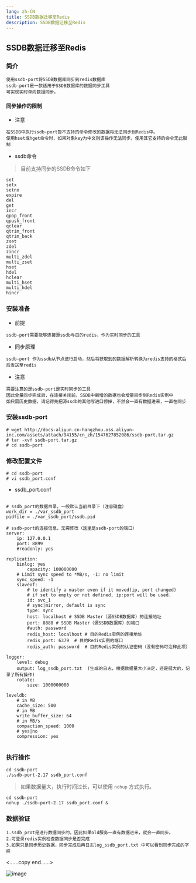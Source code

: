 ```yaml
---
lang: zh-CN
title: SSDB数据迁移至Redis
description: SSDB数据迁移至Redis
---
```


## SSDB数据迁移至Redis
### 简介
```
使用ssdb-port将SSDB数据库同步到redis数据库
ssdb-port是一款适用于SSDB数据库的数据同步工具
可实现实时单向数据同步。
```
#### 同步操作的限制
* 注意
```
在SSDB中执行ssdb-port暂不支持的命令修改的数据将无法同步到Redis中。
使用hset或hget命令时，如果对象key为中文则该操作无法同步。使用其它支持的命令无此限制
```
* ssdb命令
> 目前支持同步的SSDB命令如下
```
set
setx
setnx
expire
del
get
incr
qpop_front
qpush_front
qclear
qtrim_front
qtrim_back
zset
zdel
zincr
multi_zdel
multi_zset
hset
hdel
hclear
multi_hset
multi_hdel
hincr
```


### 安装准备
* 前提
```
ssdb-port需要能够连接源ssdb与目的redis，作为实时同步的工具
```
* 同步原理
```
ssdb-port 作为ssdb从节点进行启动，然后将获取到的数据解析转换为redis支持的格式后后发送至redis
```

* 注意
```
需要注意的是ssdb-port是实时同步的工具
因此全量同步完成后，在连接关闭前，SSDB中新增的数据也会增量同步到Redis实例中
如只需历史数据，请记得先把源ssdb的其他写进口停掉，不然会一直有数据进来，一直在同步
```
### 安装ssdb-port
```
# wget http://docs-aliyun.cn-hangzhou.oss.aliyun-inc.com/assets/attach/94155/cn_zh/1547627852086/ssdb-port.tar.gz
# tar -xvf ssdb-port.tar.gz
# cd ssdb-port

```



### 修改配置文件
```
# cd ssdb-port
# vi ssdb_port.conf
```
* ssdb_port.conf
```shell

# ssdb_port的数据目录，一般默认当前目录下（注意磁盘）
work_dir = ./var_ssdb_port  
pidfile = ./var_ssdb_port/ssdb.pid

# ssdb-port的连接信息，无需修改（这里是ssdb-port的端口）
server:
    ip: 127.0.0.1
    port: 8899
    #readonly: yes

replication:
    binlog: yes
        capacity: 100000000
    # Limit sync speed to *MB/s, -1: no limit
    sync_speed: -1
    slaveof:
        # to identify a master even if it moved(ip, port changed)
        # if set to empty or not defined, ip:port will be used.
        id: svc_1
        # sync|mirror, default is sync
        type: sync
        host: localhost # SSDB Master（源SSDB数据库）的连接地址
        port: 8888 # SSDB Master（源SSDB数据库）的端口
        #auth: password
        redis_host: localhost # 目的Redis实例的连接地址
        redis_port: 6379  # 目的Redis实例的端口
        redis_auth: password  # 目的Redis实例的认证密码（没有密码可注释此项）

logger:
    level: debug
    output: log_ssdb_port.txt  (生成的日志，根据数据量大小决定，还是挺大的，记录了所有操作)
    rotate:
        size: 1000000000

leveldb:
    # in MB
    cache_size: 500
    # in MB
    write_buffer_size: 64
    # in MB/s
    compaction_speed: 1000
    # yes|no
    compression: yes


```

### 执行操作

```shell
cd ssdb-port
./ssdb-port-2.17 ssdb_port.conf
```

> 如果数据量大，执行时间过长，可以使用 `nohup` 方式执行。

```shell
cd ssdb-port
nohup ./ssdb-port-2.17 ssdb_port.conf &
```
### 数据验证
```
1.ssdb_prot是进行数据同步的，因此如果old服务一直有数据进来，就会一直同步。
2.可登录redis实例检查数据同步是否完成
3.如果只是同步历史数据，同步完成后再日志log_ssdb_port.txt 中可以看到同步完成的字样
```
<......copy end......>

![image](https://note.youdao.com/yws/res/10707/A06215990E564BF0A14385EFBB4472DF)

